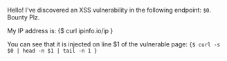 Hello! I've discovered an XSS vulnerability in the following endpoint: `$0`. Bounty Plz. 

My IP address is: {$ curl ipinfo.io/ip }

You can see that it is injected on line $1 of the vulnerable page: `{$ curl -s $0 | head -n $1 | tail -n 1 }`

